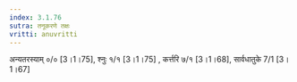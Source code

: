 ```yaml
---
index: 3.1.76
sutra: तनूकरणे तक्षः
vritti: anuvritti
---
```


अन्यतरस्याम् ०/०  [3।1।75],  श्नुः १/१ [3।1।75] ,  कर्त्तरि ७/१ [3।1।68],  सार्वधातुके 7/1 [3।1।67] 